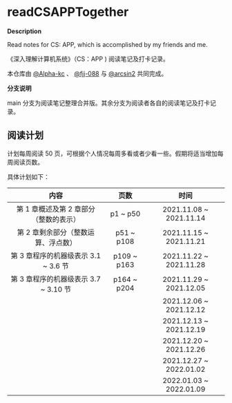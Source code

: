 # readCSAPPTogether

**Description**

Read notes for CS: APP, which is accomplished by my friends and me.



《深入理解计算机系统》（CS：APP ) 阅读笔记及打卡记录。

本仓库由 [@Alpha-kc](https://github.com/Alpha-kc) 、 [@fjj-088](https://github.com/fjj-088) 与 [@arcsin2](https://github.com/UnpureRationalist) 共同完成。



**分支说明** 

main 分支为阅读笔记整理合并版。其余分支为阅读者各自的阅读笔记及打卡记录。



## 阅读计划

计划每周阅读 50 页，可根据个人情况每周多看或者少看一些。假期将适当增加每周阅读页数。

具体计划如下：

|                  内容                  |    页数     |          时间           |
| :------------------------------------: | :---------: | :---------------------: |
| 第 1 章概述及第 2 章部分（整数的表示） |  p1 ~ p50   | 2021.11.08 ~ 2021.11.14 |
|  第 2 章剩余部分（整数运算、浮点数）   | p51 ~ p108  | 2021.11.15 ~ 2021.11.21 |
|  第 3 章程序的机器级表示 3.1 ~ 3.6 节  | p109 ~ p163 | 2021.11.22 ~ 2021.11.28 |
| 第 3 章程序的机器级表示 3.7 ~ 3.10 节  | p164 ~ p204 | 2021.11.29 ~ 2021.12.05 |
|                                        |             | 2021.12.06 ~ 2021.12.12 |
|                                        |             | 2021.12.13 ~ 2021.12.19 |
|                                        |             | 2021.12.20 ~ 2021.12.26 |
|                                        |             | 2021.12.27 ~ 2022.01.02 |
|                                        |             | 2022.01.03 ~ 2022.01.09 |

